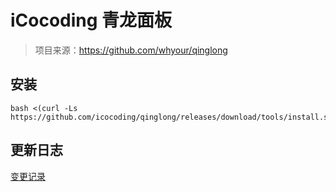 # iCocoding 青龙面板

> 项目来源：https://github.com/whyour/qinglong


## 安装

 ```shell
 bash <(curl -Ls https://github.com/icocoding/qinglong/releases/download/tools/install.sh)
 ```

## 更新日志

[变更记录](./version.yaml)